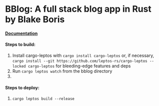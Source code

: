 # BBlog: A full stack blog app in Rust by Blake Boris

#### [Documentation](https://bblog.blakeboris.com)

<!-- #### [Demo](https://www.youtube.com/watch?v=?) -->

#### Steps to build:
1. Install cargo-leptos with `cargo install cargo-leptos` or, if necessary, `cargo install --git https://github.com/leptos-rs/cargo-leptos --locked cargo-leptos` for bleeding-edge features and deps
2. Run `cargo leptos watch` from the bblog directory
3. 
#### Steps to deploy:
1. `cargo leptos build --release`
